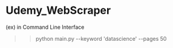 # Udemy_WebScraper

(ex) in Command Line Interface
>> python main.py --keyword 'datascience' --pages 50

